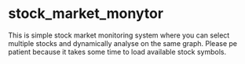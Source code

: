 # stock_market_monytor
This is simple stock market monitoring system where you can select multiple stocks and dynamically analyse on the same graph. Please pe patient because it takes some time to load available stock symbols.
